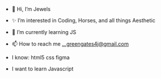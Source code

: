 - 👋 Hi, I’m Jewels
- ✨ I’m interested in Coding, Horses, and all things Aesthetic
- 🌱 I’m currently learning JS
- 📫 How to reach me ...greengates4j@gmail.com

- I know:
  html5
  css
  figma
- I want to learn
  Javascript

<!---
ShalomiAhavah/ShalomiAhavah is a ✨ special ✨ repository because its `README.md` (this file) appears on your GitHub profile.
You can click the Preview link to take a look at your changes.
--->
